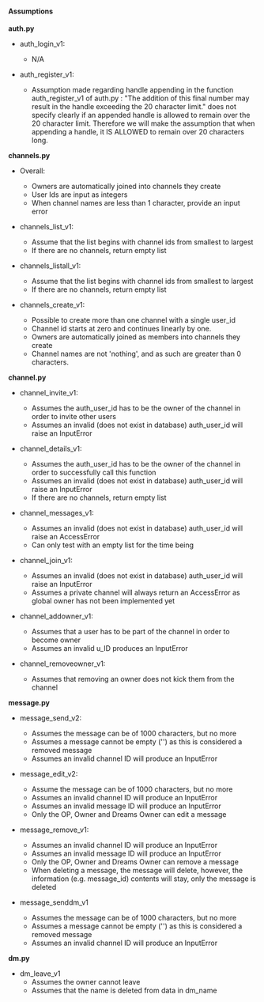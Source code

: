 #### Assumptions

**auth.py** 

- auth_login_v1:
    - N/A

- auth_register_v1:
    - Assumption made regarding handle appending in the function auth_register_v1 of auth.py : "The addition of this final number may result in the handle exceeding the 20 character limit." does not specify clearly if an appended handle is allowed to remain over the 20 character limit. Therefore we will make the assumption that when appending a handle, it IS ALLOWED to remain over 20 characters long.



**channels.py**

- Overall:
    - Owners are automatically joined into channels they create
    - User Ids are input as integers
    - When channel names are less than 1 character, provide an input error

- channels_list_v1:
    - Assume that the list begins with channel ids from smallest to largest
    - If there are no channels, return empty list

- channels_listall_v1:
    - Assume that the list begins with channel ids from smallest to largest
    - If there are no channels, return empty list

- channels_create_v1:
    - Possible to create more than one channel with a single user_id
    - Channel id starts at zero and continues linearly by one.
    - Owners are automatically joined as members into channels they create
    - Channel names are not 'nothing', and as such are greater than 0 characters.



**channel.py**

- channel_invite_v1:
    - Assumes the auth_user_id has to be the owner of the channel in order to invite other users
    - Assumes an invalid (does not exist in database) auth_user_id will raise an InputError

- channel_details_v1:
    - Assumes the auth_user_id has to be the owner of the channel in order to successfully call this function
    - Assumes an invalid (does not exist in database) auth_user_id will raise an InputError
    - If there are no channels, return empty list

- channel_messages_v1:
    - Assumes an invalid (does not exist in database) auth_user_id will raise an AccessError
    - Can only test with an empty list for the time being

- channel_join_v1:
    - Assumes an invalid (does not exist in database) auth_user_id will raise an InputError
    - Assumes a private channel will always return an AccessError as global owner has not been implemented yet

- channel_addowner_v1:
    - Assumes that a user has to be part of the channel in order to become owner
    - Assumes an invalid u_ID produces an InputError

- channel_removeowner_v1:
    - Assumes that removing an owner does not kick them from the channel


**message.py**
- message_send_v2:
    - Assumes the message can be of 1000 characters, but no more
    - Assumes a message cannot be empty ('') as this is considered a removed message
    - Assumes an invalid channel ID will produce an InputError

- message_edit_v2:
    - Assume the message can be of 1000 characters, but no more
    - Assumes an invalid channel ID will produce an InputError
    - Assumes an invalid message ID will produce an InputError
    - Only the OP, Owner and Dreams Owner can edit a message

- message_remove_v1:
    - Assumes an invalid channel ID will produce an InputError
    - Assumes an invalid message ID will produce an InputError
    - Only the OP, Owner and Dreams Owner can remove a message
    - When deleting a message, the message will delete, however, the information (e.g. message_id) contents will stay, only the message is deleted

- message_senddm_v1
    - Assumes the message can be of 1000 characters, but no more
    - Assumes a message cannot be empty ('') as this is considered a removed message
    - Assumes an invalid channel ID will produce an InputError


**dm.py**

- dm_leave_v1
    - Assumes the owner cannot leave
    - Assumes that the name is deleted from data in dm_name 